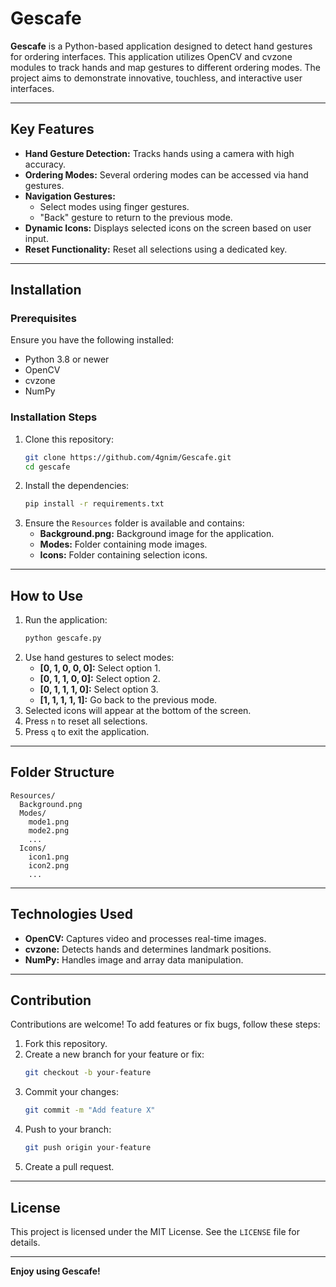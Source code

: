 # Gescafe

**Gescafe** is a Python-based application designed to detect hand gestures for ordering interfaces. This application utilizes OpenCV and cvzone modules to track hands and map gestures to different ordering modes. The project aims to demonstrate innovative, touchless, and interactive user interfaces.

---

## Key Features

- **Hand Gesture Detection:** Tracks hands using a camera with high accuracy.
- **Ordering Modes:** Several ordering modes can be accessed via hand gestures.
- **Navigation Gestures:**
  - Select modes using finger gestures.
  - "Back" gesture to return to the previous mode.
- **Dynamic Icons:** Displays selected icons on the screen based on user input.
- **Reset Functionality:** Reset all selections using a dedicated key.

---

## Installation

### Prerequisites

Ensure you have the following installed:

- Python 3.8 or newer
- OpenCV
- cvzone
- NumPy

### Installation Steps

1. Clone this repository:
   ```bash
   git clone https://github.com/4gnim/Gescafe.git
   cd gescafe
   ```
2. Install the dependencies:
   ```bash
   pip install -r requirements.txt
   ```
3. Ensure the `Resources` folder is available and contains:
   - **Background.png:** Background image for the application.
   - **Modes:** Folder containing mode images.
   - **Icons:** Folder containing selection icons.

---

## How to Use

1. Run the application:
   ```bash
   python gescafe.py
   ```
2. Use hand gestures to select modes:
   - **[0, 1, 0, 0, 0]:** Select option 1.
   - **[0, 1, 1, 0, 0]:** Select option 2.
   - **[0, 1, 1, 1, 0]:** Select option 3.
   - **[1, 1, 1, 1, 1]:** Go back to the previous mode.
3. Selected icons will appear at the bottom of the screen.
4. Press `n` to reset all selections.
5. Press `q` to exit the application.

---

## Folder Structure

```
Resources/
  Background.png
  Modes/
    mode1.png
    mode2.png
    ...
  Icons/
    icon1.png
    icon2.png
    ...
```

---

## Technologies Used

- **OpenCV:** Captures video and processes real-time images.
- **cvzone:** Detects hands and determines landmark positions.
- **NumPy:** Handles image and array data manipulation.

---

## Contribution

Contributions are welcome! To add features or fix bugs, follow these steps:

1. Fork this repository.
2. Create a new branch for your feature or fix:
   ```bash
   git checkout -b your-feature
   ```
3. Commit your changes:
   ```bash
   git commit -m "Add feature X"
   ```
4. Push to your branch:
   ```bash
   git push origin your-feature
   ```
5. Create a pull request.

---

## License

This project is licensed under the MIT License. See the `LICENSE` file for details.

---

**Enjoy using Gescafe!**
